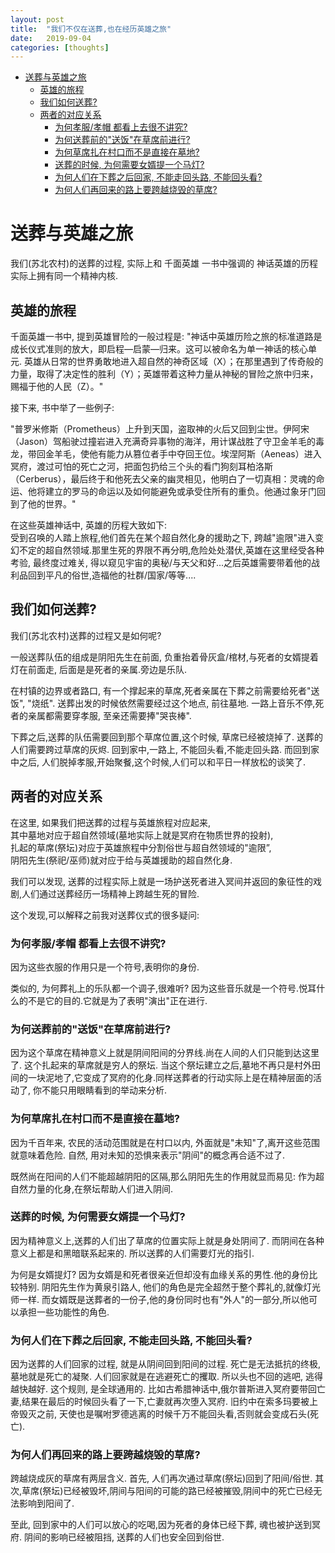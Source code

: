```yaml
---
layout: post
title:  "我们不仅在送葬,也在经历英雄之旅"
date:   2019-09-04
categories: [thoughts]
---
```

- [送葬与英雄之旅](#送葬与英雄之旅)
  - [英雄的旅程](#英雄的旅程)
  - [我们如何送葬?](#我们如何送葬)
  - [两者的对应关系](#两者的对应关系)
    - [为何孝服/孝帽 都看上去很不讲究?](#为何孝服孝帽-都看上去很不讲究)
    - [为何送葬前的"送饭"在草席前进行?](#为何送葬前的送饭在草席前进行)
    - [为何草席扎在村口而不是直接在墓地?](#为何草席扎在村口而不是直接在墓地)
    - [送葬的时候, 为何需要女婿提一个马灯?](#送葬的时候-为何需要女婿提一个马灯)
    - [为何人们在下葬之后回家, 不能走回头路, 不能回头看?](#为何人们在下葬之后回家-不能走回头路-不能回头看)
    - [为何人们再回来的路上要跨越烧毁的草席?](#为何人们再回来的路上要跨越烧毁的草席)

# 送葬与英雄之旅

我们(苏北农村)的送葬的过程, 实际上和 千面英雄 一书中强调的 神话英雄的历程 实际上拥有同一个精神内核. 


## 英雄的旅程

千面英雄一书中, 提到英雄冒险的一般过程是: "神话中英雄历险之旅的标准道路是成长仪式准则的放大，即启程—启蒙—归来。这可以被命名为单一神话的核心单元. 英雄从日常的世界勇敢地进入超自然的神奇区域（X）；在那里遇到了传奇般的力量，取得了决定性的胜利（Y）；英雄带着这种力量从神秘的冒险之旅中归来，赐福于他的人民（Z）。" 

接下来, 书中举了一些例子: 

"普罗米修斯（Prometheus）上升到天国，盗取神的火后又回到尘世。伊阿宋（Jason）驾船驶过撞岩进入充满奇异事物的海洋，用计谋战胜了守卫金羊毛的毒龙，带回金羊毛，使他有能力从篡位者手中夺回王位。埃涅阿斯（Aeneas）进入冥府，渡过可怕的死亡之河，把面包扔给三个头的看门狗刻耳柏洛斯（Cerberus），最后终于和他死去父亲的幽灵相见，他明白了一切真相：灵魂的命运、他将建立的罗马的命运以及如何能避免或承受住所有的重负。他通过象牙门回到了他的世界。" 

在这些英雄神话中, 英雄的历程大致如下:   
受到召唤的人踏上旅程,他们首先在某个超自然化身的援助之下, 跨越"逾限"进入变幻不定的超自然领域.那里生死的界限不再分明,危险处处潜伏,英雄在这里经受各种考验, 最终度过难关, 得以窥见宇宙的奥秘/与天父和好...之后英雄需要带着他的战利品回到平凡的俗世,造福他的社群/国家/等等.... 


## 我们如何送葬?
我们(苏北农村)送葬的过程又是如何呢? 

一般送葬队伍的组成是阴阳先生在前面, 负重抬着骨灰盒/棺材,与死者的女婿提着灯在前面走, 后面是是死者的亲属.旁边是乐队. 

在村镇的边界或者路口, 有一个撑起来的草席,死者亲属在下葬之前需要给死者"送饭", "烧纸". 送葬出发的时候依然需要经过这个地点, 前往墓地. 一路上音乐不停,死者的亲属都需要穿孝服, 至亲还需要捧"哭丧棒". 

下葬之后,送葬的队伍需要回到那个草席位置,这个时候, 草席已经被烧掉了. 送葬的人们需要跨过草席的灰烬. 回到家中,一路上, 不能回头看,不能走回头路. 而回到家中之后, 人们脱掉孝服,开始聚餐,这个时候,人们可以和平日一样放松的谈笑了. 

## 两者的对应关系
在这里, 如果我们把送葬的过程与英雄旅程对应起来,  
其中墓地对应于超自然领域(墓地实际上就是冥府在物质世界的投射),  
扎起的草席(祭坛)对应于英雄旅程中分割俗世与超自然领域的"逾限”,  
阴阳先生(祭祀/巫师)就对应于给与英雄援助的超自然化身.  

我们可以发现, 送葬的过程实际上就是一场护送死者进入冥间并返回的象征性的戏剧,人们通过送葬经历一场精神上跨越生死的冒险. 

这个发现,可以解释之前我对送葬仪式的很多疑问: 


### 为何孝服/孝帽 都看上去很不讲究? 
因为这些衣服的作用只是一个符号,表明你的身份. 

类似的, 为何葬礼上的乐队都一个调子,很难听? 
因为这些音乐就是一个符号.悦耳什么的不是它的目的.它就是为了表明"演出"正在进行.   

### 为何送葬前的"送饭"在草席前进行? 
因为这个草席在精神意义上就是阴间阳间的分界线.尚在人间的人们只能到达这里了. 这个扎起来的草席就是穷人的祭坛. 当这个祭坛建立之后,墓地不再只是村外田间的一块泥地了,它变成了冥府的化身.同样送葬者的行动实际上是在精神层面的活动了, 你不能只用眼睛看到的举动来分析.   

### 为何草席扎在村口而不是直接在墓地? 

因为千百年来, 农民的活动范围就是在村口以内, 外面就是"未知"了,离开这些范围就意味着危险. 自然, 用对未知的恐惧来表示"阴间"的概念再合适不过了. 

既然尚在阳间的人们不能超越阴阳的区隔,那么阴阳先生的作用就显而易见: 作为超自然力量的化身,在祭坛帮助人们进入阴间. 

### 送葬的时候, 为何需要女婿提一个马灯? 
因为精神意义上,送葬的人们出了草席的位置实际上就是身处阴间了. 而阴间在各种意义上都是和黑暗联系起来的. 所以送葬的人们需要灯光的指引. 

为何是女婿提灯? 
因为女婿是和死者很亲近但却没有血缘关系的男性.他的身份比较特别. 阴阳先生作为黄泉引路人, 他们的角色是完全超然于整个葬礼的,就像灯光师一样. 而女婿既是送葬者的一份子,他的身份同时也有"外人"的一部分,所以他可以承担一些功能性的角色.   

### 为何人们在下葬之后回家, 不能走回头路, 不能回头看? 
因为送葬的人们回家的过程, 就是从阴间回到阳间的过程. 死亡是无法抵抗的终极,墓地就是死亡的凝聚. 人们回家就是在逃避死亡的攫取. 所以头也不回的逃吧, 逃得越快越好. 
这个规则, 是全球通用的. 比如古希腊神话中,俄尔普斯进入冥府要带回亡妻,结果在最后的时候回头看了一下,亡妻就再次堕入冥府. 旧约中在索多玛要被上帝毁灭之前, 天使也是嘱咐罗德逃离的时候千万不能回头看,否则就会变成石头(死亡). 


### 为何人们再回来的路上要跨越烧毁的草席? 
跨越烧成灰的草席有两层含义. 首先, 人们再次通过草席(祭坛)回到了阳间/俗世. 其次,草席(祭坛)已经被毁坏,阴间与阳间的可能的路已经被摧毁,阴间中的死亡已经无法影响到阳间了. 

至此, 回到家中的人们可以放心的吃喝,因为死者的身体已经下葬, 魂也被护送到冥府. 阴间的影响已经被阻挡, 送葬的人们也安全回到俗世.
